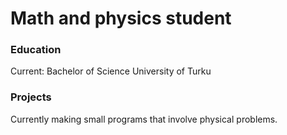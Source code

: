 # Math and physics student

### Education 
Current: Bachelor of Science
University of Turku

### Projects
Currently making small programs that involve physical problems.
